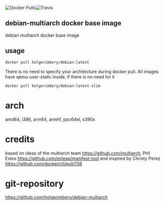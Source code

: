 ![Docker Pulls](https://img.shields.io/docker/pulls/holgerimbery/debian.svg)![Travis](https://img.shields.io/travis/holgerimbery/debian-multiarch.svg)
## debian-multiarch docker base image
debian multiarch docker base image

## usage 
```
docker pull holgerimbery/debian:latest
```

There is no need to specify your architecture during docker pull.
All images have qemu-user-static inside, if there is no need for it 
 
```
docker pull holgerimbery/debian:latest-slim
```

# arch
amd64, i386, arm64, armhf, ppc64el, s390x


# credits
based on ideas of the multiarch team https://github.com/multiarch, Phil Estes https://github.com/estesp/manifest-tool and inspired by Christy Perez https://github.com/docker/cli/pull/138

# git-repository
https://github.com/holgerimbery/debian-multiarch
